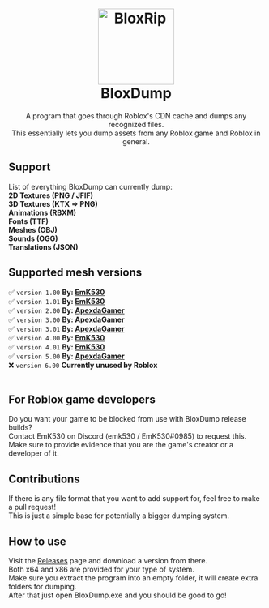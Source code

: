 <h1 align="center">
  <img src="https://i.imgur.com/drqCT3O.png" alt="BloxRip" width="150">
  <br>
  <b>BloxDump</b>
  <br>
</h1>
<p align="center">
  A program that goes through Roblox's CDN cache and dumps any recognized files.<br>
  This essentially lets you dump assets from any Roblox game and Roblox in general.
</p>

## Support
List of everything BloxDump can currently dump:<br>
<b>2D Textures (PNG / JFIF)</b><br>
<b>3D Textures (KTX => PNG)</b><br>
<b>Animations (RBXM)</b><br>
<b>Fonts (TTF)</b><br>
<b>Meshes (OBJ)</b><br>
<b>Sounds (OGG)</b><br>
<b>Translations (JSON)</b><br>

## Supported mesh versions
✅ `version 1.00` <b>By: [EmK530](https://github.com/EmK530)</b><br>
✅ `version 1.01` <b>By: [EmK530](https://github.com/EmK530)</b><br>
✅ `version 2.00` <b>By: [ApexdaGamer](https://github.com/ApexdaGamer)</b><br>
✅ `version 3.00` <b>By: [ApexdaGamer](https://github.com/ApexdaGamer)</b><br>
✅ `version 3.01` <b>By: [ApexdaGamer](https://github.com/ApexdaGamer)</b><br>
✅ `version 4.00` <b>By: [EmK530](https://github.com/EmK530)</b><br>
✅ `version 4.01` <b>By: [EmK530](https://github.com/EmK530)</b><br>
✅ `version 5.00` <b>By: [ApexdaGamer](https://github.com/ApexdaGamer)</b><br>
❌ `version 6.00` <b>Currently unused by Roblox</b><br><br>

## For Roblox game developers
Do you want your game to be blocked from use with BloxDump release builds?<br>
Contact EmK530 on Discord (emk530 / EmK530#0985) to request this.<br>
Make sure to provide evidence that you are the game's creator or a developer of it.

## Contributions
If there is any file format that you want to add support for, feel free to make a pull request!<br>
This is just a simple base for potentially a bigger dumping system.

## How to use
Visit the [Releases](https://github.com/EmK530/BloxDump/releases) page and download a version from there.<br>
Both x64 and x86 are provided for your type of system.<br>
Make sure you extract the program into an empty folder, it will create extra folders for dumping.<br>
After that just open BloxDump.exe and you should be good to go!
